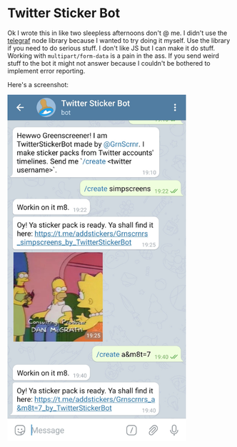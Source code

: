 # Twitter Sticker Bot

Ok I wrote this in like two sleepless afternoons don't @ me. I didn't use the [telegraf](https://github.com/telegraf/telegraf) node library because I wanted to try doing it myself. Use the library if you need to do serious stuff. I don't like JS but I can make it do stuff. Working with `multipart/form-data` is a pain in the ass. If you send weird stuff to the bot it might not answer because I couldn't be bothered to implement error reporting.

Here's a screenshot: 

<img src="https://github.com/Greenscreener/twitter-to-telegram-stickers-bot/raw/master/.README-files/IMG_20200407_215751.jpg" width=400 alt="A screenshot">
